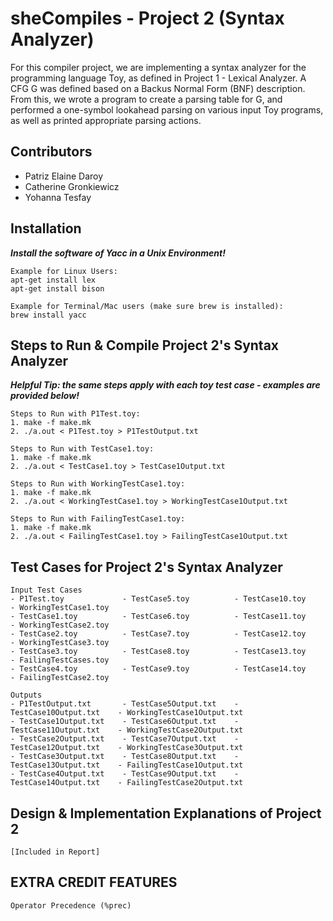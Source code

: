 # sheCompiles - Project 2 (Syntax Analyzer)
For this compiler project, we are implementing a syntax analyzer for the programming language Toy, as defined in Project 1 - Lexical Analyzer. A CFG G was defined based on a Backus Normal Form (BNF) description. From this, we wrote a program to create a parsing table for G, and performed a one-symbol lookahead parsing on various input Toy programs, as well as printed appropriate parsing actions.

## Contributors
- Patriz Elaine Daroy
- Catherine Gronkiewicz
- Yohanna Tesfay

## Installation
***Install the software of Yacc in a Unix Environment!***
```
Example for Linux Users:
apt-get install lex 
apt-get install bison 

Example for Terminal/Mac users (make sure brew is installed): 
brew install yacc
```

## Steps to Run & Compile Project 2's Syntax Analyzer
***Helpful Tip: the same steps apply with each toy test case - examples are provided below!***

```
Steps to Run with P1Test.toy:
1. make -f make.mk
2. ./a.out < P1Test.toy > P1TestOutput.txt
 ```
 ```
 Steps to Run with TestCase1.toy:
 1. make -f make.mk
 2. ./a.out < TestCase1.toy > TestCase1Output.txt 
 ```
 ```
 Steps to Run with WorkingTestCase1.toy:
 1. make -f make.mk
 2. ./a.out < WorkingTestCase1.toy > WorkingTestCase1Output.txt 
 ```
 ```
 Steps to Run with FailingTestCase1.toy:
 1. make -f make.mk
 2. ./a.out < FailingTestCase1.toy > FailingTestCase1Output.txt 
 ```
## Test Cases for Project 2's Syntax Analyzer
```
Input Test Cases 
- P1Test.toy             - TestCase5.toy          - TestCase10.toy          - WorkingTestCase1.toy
- TestCase1.toy          - TestCase6.toy          - TestCase11.toy          - WorkingTestCase2.toy
- TestCase2.toy          - TestCase7.toy          - TestCase12.toy          - WorkingTestCase3.toy
- TestCase3.toy          - TestCase8.toy          - TestCase13.toy          - FailingTestCases.toy
- TestCase4.toy          - TestCase9.toy          - TestCase14.toy          - FailingTestCase2.toy

Outputs
- P1TestOutput.txt       - TestCase5Output.txt    - TestCase10Output.txt    - WorkingTestCase1Output.txt
- TestCase1Output.txt    - TestCase6Output.txt    - TestCase11Output.txt    - WorkingTestCase2Output.txt
- TestCase2Output.txt    - TestCase7Output.txt    - TestCase12Output.txt    - WorkingTestCase3Output.txt
- TestCase3Output.txt    - TestCase8Output.txt    - TestCase13Output.txt    - FailingTestCase1Output.txt
- TestCase4Output.txt    - TestCase9Output.txt    - TestCase14Output.txt    - FailingTestCase2Output.txt
```

## Design & Implementation Explanations of Project 2
```
[Included in Report]
```
## EXTRA CREDIT FEATURES
```
Operator Precedence (%prec)
```
